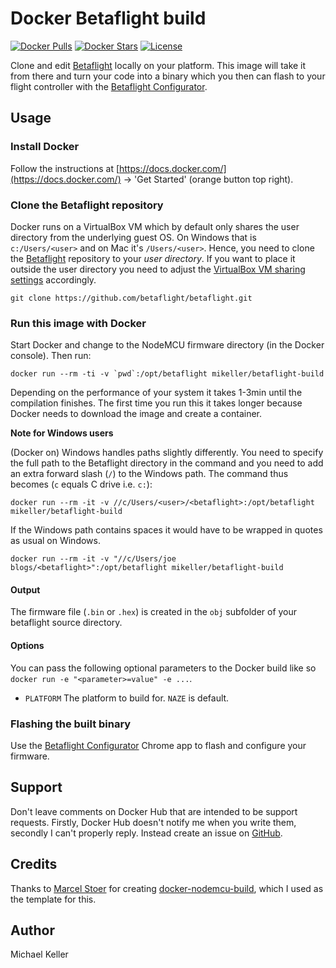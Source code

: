 # Docker Betaflight build
[![Docker Pulls](https://img.shields.io/docker/pulls/mikeller/betaflight-build.svg)](https://hub.docker.com/r/betaflight-build/) [![Docker Stars](https://img.shields.io/docker/stars/betaflight-build.svg)](https://hub.docker.com/r/betaflight-build/) [![License](https://img.shields.io/badge/license-MIT-blue.svg?style=flat)](https://github.com/betaflight-build/blob/master/LICENSE)

Clone and edit [Betaflight](https://github.com/betaflight/betaflight) locally on your platform. This image will take it from there and turn your code into a binary which you then can flash to your flight controller with the [Betaflight Configurator](https://chrome.google.com/webstore/detail/betaflight-configurator/kdaghagfopacdngbohiknlhcocjccjao).

## Usage
### Install Docker
Follow the instructions at [https://docs.docker.com/](https://docs.docker.com/) → 'Get Started' (orange button top right).

### Clone the Betaflight repository
Docker runs on a VirtualBox VM which by default only shares the user directory from the underlying guest OS. On Windows that is `c:/Users/<user>` and on Mac it's `/Users/<user>`. Hence, you need to clone the  [Betaflight](https://github.com/betaflight/betaflight) repository to your *user directory*. If you want to place it outside the user directory you need to adjust the [VirtualBox VM sharing settings](http://stackoverflow.com/q/33934776/131929) accordingly.

`git clone https://github.com/betaflight/betaflight.git`

### Run this image with Docker
Start Docker and change to the NodeMCU firmware directory (in the Docker console). Then run:

``docker run --rm -ti -v `pwd`:/opt/betaflight mikeller/betaflight-build``

Depending on the performance of your system it takes 1-3min until the compilation finishes. The first time you run this it takes longer because Docker needs to download the image and create a container.

**Note for Windows users**

(Docker on) Windows handles paths slightly differently. You need to specify the full path to the Betaflight directory in the command and you need to add an extra forward slash (`/`) to the Windows path. The command thus becomes (`c` equals C drive i.e. `c:`):

`docker run --rm -it -v //c/Users/<user>/<betaflight>:/opt/betaflight mikeller/betaflight-build`

If the Windows path contains spaces it would have to be wrapped in quotes as usual on Windows.

`docker run --rm -it -v "//c/Users/joe blogs/<betaflight>":/opt/betaflight mikeller/betaflight-build`

#### Output
The firmware file (`.bin` or `.hex`) is created in the `obj` subfolder of your betaflight source directory.

#### Options
You can pass the following optional parameters to the Docker build like so `docker run -e "<parameter>=value" -e ...`. 

- `PLATFORM` The platform to build for. `NAZE` is default.

### Flashing the built binary
Use the [Betaflight Configurator](https://chrome.google.com/webstore/detail/betaflight-configurator/kdaghagfopacdngbohiknlhcocjccjao) Chrome app to flash and configure your firmware.

## Support
Don't leave comments on Docker Hub that are intended to be support requests. Firstly, Docker Hub doesn't notify me when you write them, secondly I can't properly reply. Instead create an issue on [GitHub](https://github.com/mikeller/docker-betaflight-build/issues).

## Credits
Thanks to [Marcel Stoer](http://frightanic.com/) for creating [docker-nodemcu-build](https://github.com/mikeller/docker-nodemcu-build), which I used as the template for this.

## Author
Michael Keller
